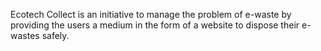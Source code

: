 Ecotech Collect is an initiative to manage the problem of e-waste by providing the users a medium in the form of a website to dispose their e-wastes safely.
